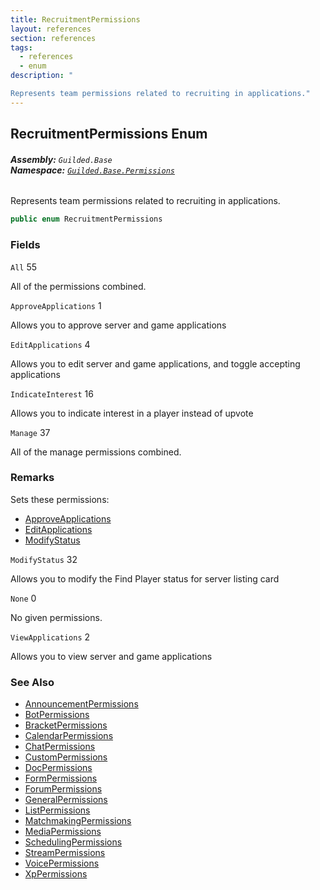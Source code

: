 ```yaml
---
title: RecruitmentPermissions
layout: references
section: references
tags:
  - references
  - enum
description: "

Represents team permissions related to recruiting in applications."
---
```


## RecruitmentPermissions Enum
###### **Assembly:** `Guilded.Base`<br/>**Namespace:** [`Guilded.Base.Permissions`](Guilded.Base.Permissions 'Guilded.Base.Permissions')

Represents team permissions related to recruiting in applications.

```csharp
public enum RecruitmentPermissions
```
### Fields

<a name='Guilded.Base.Permissions.RecruitmentPermissions.All'></a>

`All` 55

All of the permissions combined.

<a name='Guilded.Base.Permissions.RecruitmentPermissions.ApproveApplications'></a>

`ApproveApplications` 1

Allows you to approve server and game applications

<a name='Guilded.Base.Permissions.RecruitmentPermissions.EditApplications'></a>

`EditApplications` 4

Allows you to edit server and game applications, and toggle accepting applications

<a name='Guilded.Base.Permissions.RecruitmentPermissions.IndicateInterest'></a>

`IndicateInterest` 16

Allows you to indicate interest in a player instead of upvote

<a name='Guilded.Base.Permissions.RecruitmentPermissions.Manage'></a>

`Manage` 37

All of the manage permissions combined.

### Remarks
  
Sets these permissions:  
- [ApproveApplications](RecruitmentPermissions#Guilded.Base.Permissions.RecruitmentPermissions.ApproveApplications 'Guilded.Base.Permissions.RecruitmentPermissions.ApproveApplications')  
- [EditApplications](RecruitmentPermissions#Guilded.Base.Permissions.RecruitmentPermissions.EditApplications 'Guilded.Base.Permissions.RecruitmentPermissions.EditApplications')  
- [ModifyStatus](RecruitmentPermissions#Guilded.Base.Permissions.RecruitmentPermissions.ModifyStatus 'Guilded.Base.Permissions.RecruitmentPermissions.ModifyStatus')

<a name='Guilded.Base.Permissions.RecruitmentPermissions.ModifyStatus'></a>

`ModifyStatus` 32

Allows you to modify the Find Player status for server listing card

<a name='Guilded.Base.Permissions.RecruitmentPermissions.None'></a>

`None` 0

No given permissions.

<a name='Guilded.Base.Permissions.RecruitmentPermissions.ViewApplications'></a>

`ViewApplications` 2

Allows you to view server and game applications

### See Also
- [AnnouncementPermissions](AnnouncementPermissions 'Guilded.Base.Permissions.AnnouncementPermissions')
- [BotPermissions](BotPermissions 'Guilded.Base.Permissions.BotPermissions')
- [BracketPermissions](BracketPermissions 'Guilded.Base.Permissions.BracketPermissions')
- [CalendarPermissions](CalendarPermissions 'Guilded.Base.Permissions.CalendarPermissions')
- [ChatPermissions](ChatPermissions 'Guilded.Base.Permissions.ChatPermissions')
- [CustomPermissions](CustomPermissions 'Guilded.Base.Permissions.CustomPermissions')
- [DocPermissions](DocPermissions 'Guilded.Base.Permissions.DocPermissions')
- [FormPermissions](FormPermissions 'Guilded.Base.Permissions.FormPermissions')
- [ForumPermissions](ForumPermissions 'Guilded.Base.Permissions.ForumPermissions')
- [GeneralPermissions](GeneralPermissions 'Guilded.Base.Permissions.GeneralPermissions')
- [ListPermissions](ListPermissions 'Guilded.Base.Permissions.ListPermissions')
- [MatchmakingPermissions](MatchmakingPermissions 'Guilded.Base.Permissions.MatchmakingPermissions')
- [MediaPermissions](MediaPermissions 'Guilded.Base.Permissions.MediaPermissions')
- [SchedulingPermissions](SchedulingPermissions 'Guilded.Base.Permissions.SchedulingPermissions')
- [StreamPermissions](StreamPermissions 'Guilded.Base.Permissions.StreamPermissions')
- [VoicePermissions](VoicePermissions 'Guilded.Base.Permissions.VoicePermissions')
- [XpPermissions](XpPermissions 'Guilded.Base.Permissions.XpPermissions')